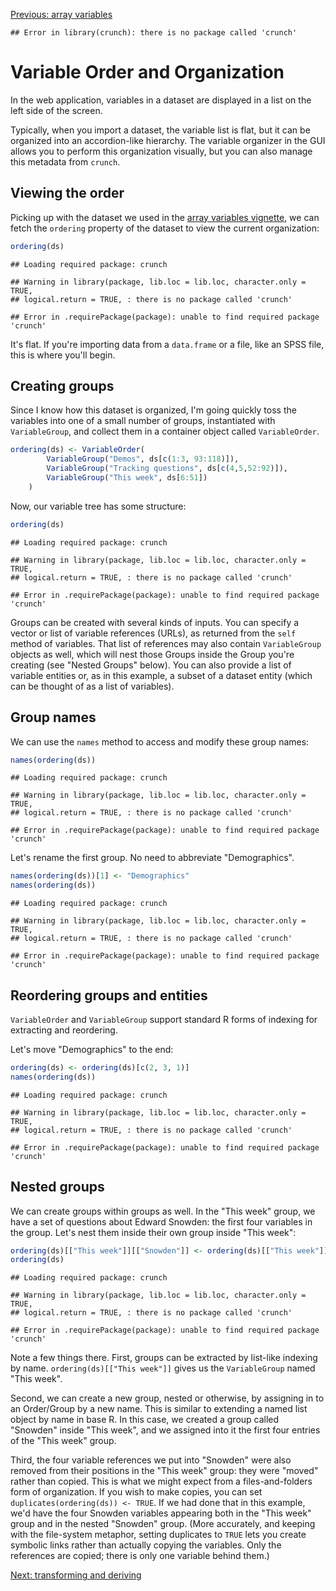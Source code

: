 <!--
%\VignetteEngine{knitr::knitr}
%\VignetteIndexEntry{Variable Order}
-->

[Previous: array variables](array-variables.md)


```
## Error in library(crunch): there is no package called 'crunch'
```

# Variable Order and Organization

In the web application, variables in a dataset are displayed in a list on the left side of the screen.

<!-- screenshot -->

Typically, when you import a dataset, the variable list is flat, but it can be organized into an accordion-like hierarchy. The variable organizer in the GUI allows you to perform this organization visually, but you can also manage this metadata from `crunch`.

## Viewing the order

Picking up with the dataset we used in the [array variables vignette](array-variables.md), we can fetch the `ordering` property of the dataset to view the current organization:


```r
ordering(ds)
```

```
## Loading required package: crunch
```

```
## Warning in library(package, lib.loc = lib.loc, character.only = TRUE,
## logical.return = TRUE, : there is no package called 'crunch'
```

```
## Error in .requirePackage(package): unable to find required package 'crunch'
```

It's flat. If you're importing data from a `data.frame` or a file, like an SPSS file, this is where you'll begin.

## Creating groups
Since I know how this dataset is organized, I'm going quickly toss the variables into one of a small number of groups, instantiated with `VariableGroup`, and collect them in a container object called `VariableOrder`.


```r
ordering(ds) <- VariableOrder(
        VariableGroup("Demos", ds[c(1:3, 93:118)]),
        VariableGroup("Tracking questions", ds[c(4,5,52:92)]),
        VariableGroup("This week", ds[6:51])
    )
```

Now, our variable tree has some structure:


```r
ordering(ds)
```

```
## Loading required package: crunch
```

```
## Warning in library(package, lib.loc = lib.loc, character.only = TRUE,
## logical.return = TRUE, : there is no package called 'crunch'
```

```
## Error in .requirePackage(package): unable to find required package 'crunch'
```

Groups can be created with several kinds of inputs. You can specify a vector or list of variable references (URLs), as returned from the `self` method of variables. That list of references may also contain `VariableGroup` objects as well, which will nest those Groups inside the Group you're creating (see "Nested Groups" below). You can also provide a list of variable entities or, as in this example, a subset of a dataset entity (which can be thought of as a list of variables). 

## Group names
We can use the `names` method to access and modify these group names:


```r
names(ordering(ds))
```

```
## Loading required package: crunch
```

```
## Warning in library(package, lib.loc = lib.loc, character.only = TRUE,
## logical.return = TRUE, : there is no package called 'crunch'
```

```
## Error in .requirePackage(package): unable to find required package 'crunch'
```

Let's rename the first group. No need to abbreviate "Demographics".


```r
names(ordering(ds))[1] <- "Demographics"
names(ordering(ds))
```

```
## Loading required package: crunch
```

```
## Warning in library(package, lib.loc = lib.loc, character.only = TRUE,
## logical.return = TRUE, : there is no package called 'crunch'
```

```
## Error in .requirePackage(package): unable to find required package 'crunch'
```

## Reordering groups and entities

`VariableOrder` and `VariableGroup` support standard R forms of indexing for extracting and reordering. 

Let's move "Demographics" to the end:


```r
ordering(ds) <- ordering(ds)[c(2, 3, 1)]
names(ordering(ds))
```

```
## Loading required package: crunch
```

```
## Warning in library(package, lib.loc = lib.loc, character.only = TRUE,
## logical.return = TRUE, : there is no package called 'crunch'
```

```
## Error in .requirePackage(package): unable to find required package 'crunch'
```

## Nested groups

We can create groups within groups as well. In the "This week" group, we have a set of questions about Edward Snowden: the first four variables in the group. Let's nest them inside their own group inside "This week":


```r
ordering(ds)[["This week"]][["Snowden"]] <- ordering(ds)[["This week"]][1:4]
ordering(ds)
```

```
## Loading required package: crunch
```

```
## Warning in library(package, lib.loc = lib.loc, character.only = TRUE,
## logical.return = TRUE, : there is no package called 'crunch'
```

```
## Error in .requirePackage(package): unable to find required package 'crunch'
```

Note a few things there. First, groups can be extracted by list-like indexing by name. `ordering(ds)[["This week"]]` gives us the `VariableGroup` named "This week".

Second, we can create a new group, nested or otherwise, by assigning in to an Order/Group by a new name. This is similar to extending a named list object by name in base R. In this case, we created a group called "Snowden" inside "This week", and we assigned into it the first four entries of the "This week" group.

Third, the four variable references we put into "Snowden" were also removed from their positions in the "This week" group: they were "moved" rather than copied. This is what we might expect from a files-and-folders form of organization. If you wish to make copies, you can set `duplicates(ordering(ds)) <- TRUE`. If we had done that in this example, we'd have the four Snowden variables appearing both in the "This week" group and in the nested "Snowden" group. (More accurately, and keeping with the file-system metaphor, setting duplicates to `TRUE` lets you create symbolic links rather than actually copying the variables. Only the references are copied; there is only one variable behind them.)

[Next: transforming and deriving](derive.md)
